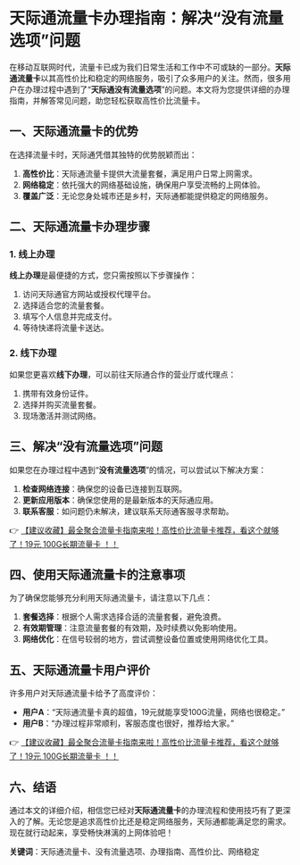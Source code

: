 # 天际通流量卡办理指南：解决“没有流量选项”问题

在移动互联网时代，流量卡已成为我们日常生活和工作中不可或缺的一部分。**天际通流量卡**以其高性价比和稳定的网络服务，吸引了众多用户的关注。然而，很多用户在办理过程中遇到了“**天际通没有流量选项**”的问题。本文将为您提供详细的办理指南，并解答常见问题，助您轻松获取高性价比流量卡。

## 一、天际通流量卡的优势

在选择流量卡时，天际通凭借其独特的优势脱颖而出：

1. **高性价比**：天际通流量卡提供大流量套餐，满足用户日常上网需求。
2. **网络稳定**：依托强大的网络基础设施，确保用户享受流畅的上网体验。
3. **覆盖广泛**：无论您身处城市还是乡村，天际通都能提供稳定的网络服务。

## 二、天际通流量卡办理步骤

### 1. 线上办理

**线上办理**是最便捷的方式，您只需按照以下步骤操作：

1. 访问天际通官方网站或授权代理平台。
2. 选择适合您的流量套餐。
3. 填写个人信息并完成支付。
4. 等待快递将流量卡送达。

### 2. 线下办理

如果您更喜欢**线下办理**，可以前往天际通合作的营业厅或代理点：

1. 携带有效身份证件。
2. 选择并购买流量套餐。
3. 现场激活并测试网络。

## 三、解决“没有流量选项”问题

如果您在办理过程中遇到“**没有流量选项**”的情况，可以尝试以下解决方案：

1. **检查网络连接**：确保您的设备已连接到互联网。
2. **更新应用版本**：确保您使用的是最新版本的天际通应用。
3. **联系客服**：如问题仍未解决，建议联系天际通客服寻求帮助。

👉 [【建议收藏】最全聚合流量卡指南来啦！高性价比流量卡推荐，看这个就够了！19元 100G长期流量卡 ！！](https://bit.ly/Liuliangka)

## 四、使用天际通流量卡的注意事项

为了确保您能够充分利用天际通流量卡，请注意以下几点：

1. **套餐选择**：根据个人需求选择合适的流量套餐，避免浪费。
2. **有效期管理**：注意流量套餐的有效期，及时续费以免影响使用。
3. **网络优化**：在信号较弱的地方，尝试调整设备位置或使用网络优化工具。

## 五、天际通流量卡用户评价

许多用户对天际通流量卡给予了高度评价：

- **用户A**：“天际通流量卡真的超值，19元就能享受100G流量，网络也很稳定。”
- **用户B**：“办理过程非常顺利，客服态度也很好，推荐给大家。”

👉 [【建议收藏】最全聚合流量卡指南来啦！高性价比流量卡推荐，看这个就够了！19元 100G长期流量卡 ！！](https://bit.ly/Liuliangka)

## 六、结语

通过本文的详细介绍，相信您已经对**天际通流量卡**的办理流程和使用技巧有了更深入的了解。无论您是追求高性价比还是稳定网络服务，天际通都能满足您的需求。现在就行动起来，享受畅快淋漓的上网体验吧！

**关键词**：天际通流量卡、没有流量选项、办理指南、高性价比、网络稳定